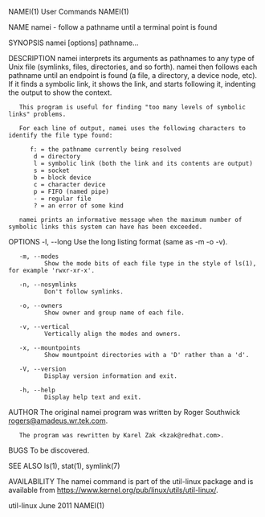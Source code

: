 NAMEI(1)                                                           User Commands                                                          NAMEI(1)

NAME
       namei - follow a pathname until a terminal point is found

SYNOPSIS
       namei [options] pathname...

DESCRIPTION
       namei interprets its arguments as pathnames to any type of Unix file (symlinks, files, directories, and so forth).  namei then follows each
       pathname until an endpoint is found (a file, a directory, a device node, etc).  If it finds a symbolic link, it shows the link, and  starts
       following it, indenting the output to show the context.

       This program is useful for finding "too many levels of symbolic links" problems.

       For each line of output, namei uses the following characters to identify the file type found:

          f: = the pathname currently being resolved
           d = directory
           l = symbolic link (both the link and its contents are output)
           s = socket
           b = block device
           c = character device
           p = FIFO (named pipe)
           - = regular file
           ? = an error of some kind

       namei prints an informative message when the maximum number of symbolic links this system can have has been exceeded.

OPTIONS
       -l, --long
              Use the long listing format (same as -m -o -v).

       -m, --modes
              Show the mode bits of each file type in the style of ls(1), for example 'rwxr-xr-x'.

       -n, --nosymlinks
              Don't follow symlinks.

       -o, --owners
              Show owner and group name of each file.

       -v, --vertical
              Vertically align the modes and owners.

       -x, --mountpoints
              Show mountpoint directories with a 'D' rather than a 'd'.

       -V, --version
              Display version information and exit.

       -h, --help
              Display help text and exit.

AUTHOR
       The original namei program was written by Roger Southwick <rogers@amadeus.wr.tek.com>.

       The program was rewritten by Karel Zak <kzak@redhat.com>.

BUGS
       To be discovered.

SEE ALSO
       ls(1), stat(1), symlink(7)

AVAILABILITY
       The namei command is part of the util-linux package and is available from https://www.kernel.org/pub/linux/utils/util-linux/.

util-linux                                                           June 2011                                                            NAMEI(1)
